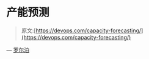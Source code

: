# 产能预测

> 原文:[https://devops.com/capacity-forecasting/](https://devops.com/capacity-forecasting/)

— [罗尔泊](https://devops.com/author/breselman/)